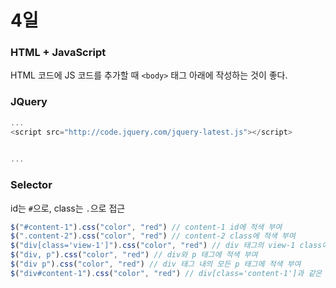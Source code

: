 # 4일

### HTML + JavaScript

HTML 코드에 JS 코드를 추가할 때 `<body>` 태그 아래에 작성하는 것이 좋다.

### JQuery

```javascript
...
<script src="http://code.jquery.com/jquery-latest.js"></script>

    
...
```

### Selector

id는 `#`으로, class는 `.`으로 접근

```javascript
$("#content-1").css("color", "red")	// content-1 id에 적색 부여
$(".content-2").css("color", "red") // content-2 class에 적색 부여
$("div[class='view-1']").css("color", "red") // div 태그의 view-1 class에 적색 부여
$("div, p").css("color", "red") // div와 p 태그에 적색 부여
$("div p").css("color", "red") // div 태그 내의 모든 p 태그에 적색 부여
$("div#content-1").css("color", "red") // div[class='content-1']과 같은 효과
```

